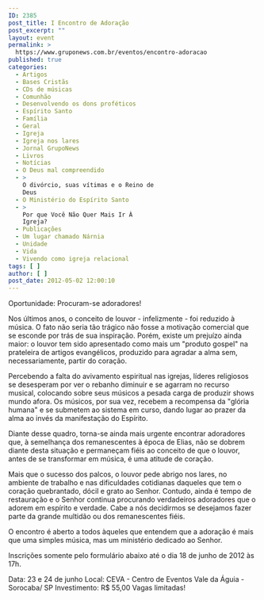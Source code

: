 ```yaml
---
ID: 2385
post_title: I Encontro de Adoração
post_excerpt: ""
layout: event
permalink: >
  https://www.gruponews.com.br/eventos/encontro-adoracao
published: true
categories:
  - Artigos
  - Bases Cristãs
  - CDs de músicas
  - Comunhão
  - Desenvolvendo os dons proféticos
  - Espírito Santo
  - Família
  - Geral
  - Igreja
  - Igreja nos lares
  - Jornal GrupoNews
  - Livros
  - Notícias
  - O Deus mal compreendido
  - >
    O divórcio, suas vítimas e o Reino de
    Deus
  - O Ministério do Espírito Santo
  - >
    Por que Você Não Quer Mais Ir À
    Igreja?
  - Publicações
  - Um lugar chamado Nárnia
  - Unidade
  - Vida
  - Vivendo como igreja relacional
tags: [ ]
author: [ ]
post_date: 2012-05-02 12:00:10
---
```

Oportunidade: Procuram-se adoradores!

Nos últimos anos, o conceito de louvor - infelizmente - foi reduzido à música. O fato não seria tão trágico não fosse a motivação comercial que se esconde por trás de sua inspiração. Porém, existe um prejuízo ainda maior: o louvor tem sido apresentado como mais um "produto gospel" na prateleira de artigos evangélicos, produzido para agradar a alma sem, necessariamente, partir do coração.

Percebendo a falta do avivamento espiritual nas igrejas, líderes religiosos se desesperam por ver o rebanho diminuir e se agarram no recurso musical, colocando sobre seus músicos a pesada carga de produzir shows mundo afora. Os músicos, por sua vez, recebem a recompensa da "glória humana" e se submetem ao sistema em curso, dando lugar ao prazer da alma ao invés da manifestação do Espírito.

Diante desse quadro, torna-se ainda mais urgente encontrar adoradores que, à semelhança dos remanescentes à época de Elias, não se dobrem diante desta situação e permaneçam fiéis ao conceito de que o louvor, antes de se transformar em música, é uma atitude de coração.

Mais que o sucesso dos palcos, o louvor pede abrigo nos lares, no ambiente de trabalho e nas dificuldades cotidianas daqueles que tem o coração quebrantado, dócil e grato ao Senhor. Contudo, ainda é tempo de restauração e o Senhor continua procurando verdadeiros adoradores que o adorem em espírito e verdade. Cabe a nós decidirmos se desejamos fazer parte da grande multidão ou dos remanescentes fiéis.

O encontro é aberto a todos àqueles que entendem que a adoração é mais que uma simples música, mas um ministério dedicado ao Senhor.

Inscrições somente pelo formulário abaixo até o dia 18 de junho de 2012 às 17h.

Data: 23 e 24 de junho
Local: CEVA - Centro de Eventos Vale da Águia - Sorocaba/ SP
Investimento: R$ 55,00
Vagas limitadas!